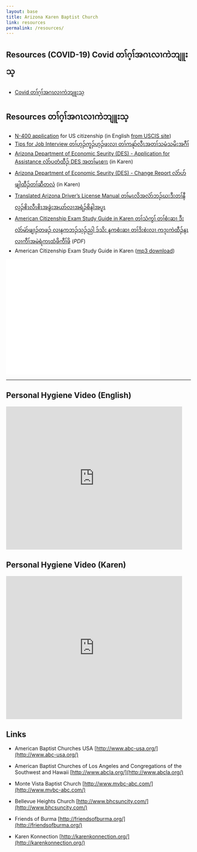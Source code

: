 ```yaml
---
layout: base
title: Arizona Karen Baptist Church
link: resources
permalink: /resources/
---
```


## Resources (COVID-19) Covid တၢ်ဂ့ၢ်အဂၤလၢကဲဘျူးသ့

- [Covid တၢ်ဂ့ၢ်အဂၤလၢကဲဘျူးသ့](https://drive.google.com/drive/folders/1Gfb2mqO3slBIuNguZw69EmDaNUPUNaze?usp=sharing)

## Resources တၢ်ဂ့ၢ်အဂၤလၢကဲဘျူးသ့

- [N-400 application](https://drive.google.com/file/d/0B19u6GPALdafVmJJWS1IR0E0MXM/view?usp=sharing) for US
citizenship (in English [from USCIS site](http://www.uscis.gov/sites/default/files/files/form/n-400.pdf))
- [Tips for Job Interview တၢ်ဟ့ၣ်ကူၣ်ဟ့ၣ်ဖးလၢ တၢ်က​နုာ်လီၤအတၢ်သမံသမိးအဂီၢ်](https://drive.google.com/file/d/0B7HJd8apZYBtYXNNTkZSZkxuLTA/edit?usp=sharing)
- [Arizona Department of Economic Seurity (DES) - Application for Assistance လံာ်ပတံထီၣ် DES အတၢ်မၤစၢၤ](https://drive.google.com/file/d/0B7HJd8apZYBtSWJYX2pJM1A1WEk/edit?usp=sharing) (in Karen)
- [Arizona Department of Economic Seurity (DES) - Change Report လံာ်ပာ်ဖျါထီၣ်တၢ်ဆီတလဲ](https://drive.google.com/file/d/0B7HJd8apZYBtY0Q1OUhuZUZnTkU/edit?usp=sharing) (in Karen)
- [Translated Arizona Driver’s License Manual တၢ်​မၤလိအလံာ်ဘၣ်ဃးဒီးတၢ်နီလ့ၣ်ဧိၤလီၤဧိၤအခွဲးအယာ်လၢအရံၣ်စိနါအပူၤ](https://drive.google.com/file/d/0B7HJd8apZYBtNjktTUZIT0tvREU/edit?usp=sharing)
- [American Citizenship Exam Study Guide in Karen တၢ်သံကွၢ် တၢ်စံးဆၢ ဒီး လံာ်မဲာ်ဖျၢၣ်တဖၣ် လၢနကဘၣ်သ့ၣ်ညါ ဒ်သိး နကစံးဆၢ တၢ်ဒိးစဲးလၢ ကဒုးကဲထီၣ်နၤ လၢကီၢ်အမဲရံကၤထံဖိကီၢ်ဖိ](https://drive.google.com/file/d/0B7HJd8apZYBtS1FuemZTOXcyLVE/edit?usp=sharing) (*PDF*)
- American Citizenship Exam Study Guide in Karen ([mp3 download](https://soundcloud.com/arizona-karen-baptist-church/us-citizenship-questions-in))


<div class="video-container">
  <iframe width="420" height="315" src="//www.youtube.com/embed/BMbLMn0eR5Q?rel=0" frameborder="0" allowfullscreen></iframe>
</div>

<hr/>

## Personal Hygiene  Video (English)

<div class="video-container">
  <iframe width="480" height="390" src="http://www.youtube.com/embed/zGR-ezP5bxg" frameborder="0" allowfullscreen></iframe>
</div>


## Personal Hygiene  Video (Karen)


<div class="video-container">
  <iframe width="480" height="390" src="http://www.youtube.com/embed/Kta0pp8xe-c" frameborder="0" allowfullscreen></iframe>
</div>


## Links

- American Baptist Churches USA
[http://www.abc-usa.org/](http://www.abc-usa.org/)

- American Baptist Churches of Los Angeles and Congregations of the Southwest and Hawaii
[http://www.abcla.org/](http://www.abcla.org/)

- Monte Vista Baptist Church
[http://www.mvbc-abc.com/](http://www.mvbc-abc.com/)

- Bellevue Heights Church
[http://www.bhcsuncity.com/](http://www.bhcsuncity.com/)

- Friends of Burma
[http://friendsofburma.org/](http://friendsofburma.org/)

- Karen Konnection
[http://karenkonnection.org/](http://karenkonnection.org/)

